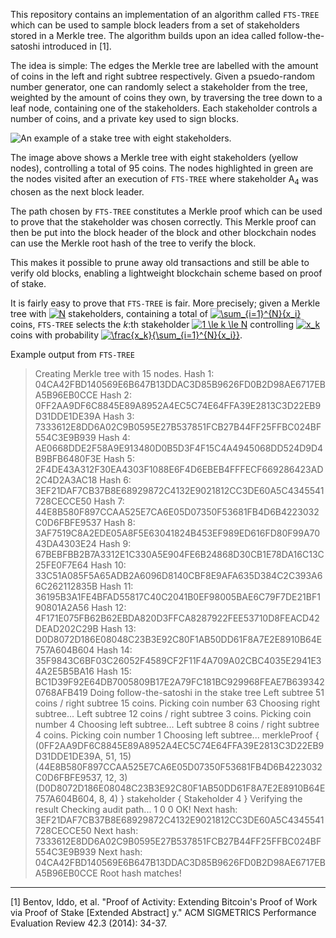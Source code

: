This repository contains an implementation of an algorithm called `FTS-TREE` which can be used to sample block leaders from a set of stakeholders stored in a Merkle tree. The algorithm builds upon an idea called follow-the-satoshi introduced in [1].

The idea is simple: The edges the Merkle tree are labelled with the amount of coins in the left and right subtree respectively. Given a psuedo-random number generator, one can randomly select a stakeholder from the tree, weighted by the amount of coins they own, by traversing the tree down to a leaf node, containing one of the stakeholders. Each stakeholder controls a number of coins, and a private key used to sign blocks.

![An example of a stake tree with eight stakeholders.](http://i67.tinypic.com/2ish75t.jpg)

The image above shows a Merkle tree with eight stakeholders (yellow nodes), controlling a total of 95 coins. The nodes highlighted in green are the nodes visited after an execution of `FTS-TREE` where stakeholder A<sub>4</sub> was chosen as the next block leader.

The path chosen by `FTS-TREE` constitutes a Merkle proof which can be used to prove that the stakeholder was chosen correctly. This Merkle proof can then be put into the block header of the block and other blockchain nodes can use the Merkle root hash of the tree to verify the block.

This makes it possible to prune away old transactions and still be able to verify old blocks, enabling a lightweight blockchain scheme based on proof of stake.

It is fairly easy to prove that `FTS-TREE` is fair. More precisely; given a Merkle tree with <a href="https://www.codecogs.com/eqnedit.php?latex=N" target="_blank"><img src="https://latex.codecogs.com/gif.latex?N" title="N" /></a> stakeholders, containing a total of <a href="https://www.codecogs.com/eqnedit.php?latex=\sum_{i=1}^{N}{x_i}" target="_blank"><img src="https://latex.codecogs.com/gif.latex?\sum_{i=1}^{N}{x_i}" title="\sum_{i=1}^{N}{x_i}" /></a> coins, `FTS-TREE` selects the *k*:th stakeholder <a href="https://www.codecogs.com/eqnedit.php?latex=1&space;\le&space;k&space;\le&space;N" target="_blank"><img src="https://latex.codecogs.com/gif.latex?1&space;\le&space;k&space;\le&space;N" title="1 \le k \le N" /></a> controlling <a href="https://www.codecogs.com/eqnedit.php?latex=x_k" target="_blank"><img src="https://latex.codecogs.com/gif.latex?x_k" title="x_k" /></a> coins with probability <a href="https://www.codecogs.com/eqnedit.php?latex=\frac{x_k}{\sum_{i=1}^{N}{x_i}}" target="_blank"><img src="https://latex.codecogs.com/gif.latex?\frac{x_k}{\sum_{i=1}^{N}{x_i}}" title="\frac{x_k}{\sum_{i=1}^{N}{x_i}}" /></a>.

Example output from `FTS-TREE`

> Creating Merkle tree with 15 nodes. Hash 1:
> 04CA42FBD140569E6B647B13DDAC3D85B9626FD0B2D98AE6717EBA5B96EB0CCE Hash
> 2: 0FF2AA9DF6C8845E89A8952A4EC5C74E64FFA39E2813C3D22EB9D31DDE1DE39A
> Hash 3:
> 7333612E8DD6A02C9B0595E27B537851FCB27B44FF25FFBC024BF554C3E9B939 Hash
> 4: AE0668DDE2F58A9E913480D0B5D3F4F15C4A4945068DD524D9D4B9BFB6480F3E
> Hash 5:
> 2F4DE43A312F30EA4303F1088E6F4D6EBEB4FFFECF669286423AD2C4D2A3AC18 Hash
> 6: 3EF21DAF7CB37B8E68929872C4132E9021812CC3DE60A5C4345541728CECCE50
> Hash 7:
> 44E8B580F897CCAA525E7CA6E05D07350F53681FB4D6B4223032C0D6FBFE9537 Hash
> 8: 3AF7519C8A2EDE05A8F5E63041824B453EF989ED616FD80F99A7043DA4303E24
> Hash 9:
> 67BEBFBB2B7A3312E1C330A5E904FE6B24868D30CB1E78DA16C13C25FE0F7E64 Hash
> 10: 33C51A085F5A65ADB2A6096D8140CBF8E9AFA635D384C2C393A66C262112835B
> Hash 11:
> 36195B3A1FE4BFAD55817C40C2041B0EF98005BAE6C79F7DE21BF190801A2A56 Hash
> 12: 4F171E075FB62B62EBDA820D3FFCA8287922FEE53710D8FEACD42DEAD202C29B
> Hash 13:
> D0D8072D186E08048C23B3E92C80F1AB50DD61F8A7E2E8910B64E757A604B604 Hash
> 14: 35F9843C6BF03C26052F4589CF2F11F4A709A02CBC4035E2941E34A2E5B5BA16
> Hash 15:
> BC1D39F92E64DB7005809B17E2A79FC181BC929968FEAE7B6393420768AFB419 Doing
> follow-the-satoshi in the stake tree Left subtree 51 coins / right
> subtree 15 coins. Picking coin number 63 Choosing right subtree...
> Left subtree 12 coins / right subtree 3 coins. Picking coin number 4
> Choosing left subtree... Left subtree 8 coins / right subtree 4 coins.
> Picking coin number 1 Choosing left subtree... merkleProof {   
> (0FF2AA9DF6C8845E89A8952A4EC5C74E64FFA39E2813C3D22EB9D31DDE1DE39A, 51,
> 15)   
> (44E8B580F897CCAA525E7CA6E05D07350F53681FB4D6B4223032C0D6FBFE9537, 12,
> 3)   
> (D0D8072D186E08048C23B3E92C80F1AB50DD61F8A7E2E8910B64E757A604B604, 8,
> 4) } stakeholder {    Stakeholder 4 } Verifying the result Checking
> audit path... 1 0 0 OK! Next hash:
> 3EF21DAF7CB37B8E68929872C4132E9021812CC3DE60A5C4345541728CECCE50 Next
> hash: 7333612E8DD6A02C9B0595E27B537851FCB27B44FF25FFBC024BF554C3E9B939
> Next hash:
> 04CA42FBD140569E6B647B13DDAC3D85B9626FD0B2D98AE6717EBA5B96EB0CCE Root
> hash matches!

----------

[1] Bentov, Iddo, et al. "Proof of Activity: Extending Bitcoin's Proof of Work via Proof of Stake [Extended Abstract] y." ACM SIGMETRICS Performance Evaluation Review 42.3 (2014): 34-37.
